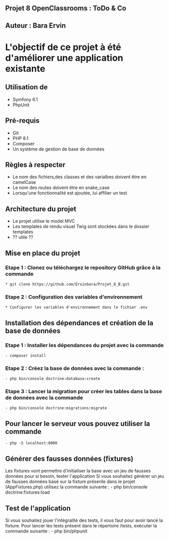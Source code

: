 ## Projet 8 OpenClassrooms : ToDo & Co

## Auteur : Bara Ervin

# L'objectif de ce projet à été d'améliorer une application existante

## Utilisation de 
* Symfony 6.1
* PhpUnit
## Pré-requis 
* Git
* PHP 8.1
* Composer
* Un système de gestion de base de données

## Règles à respecter
* Le nom des fichiers,des classes et des varialbes doivent être en camelCase
* Le nom des routes doivent être en snake_case
* Lorsqu'une fonctionnalité est ajoutée, lui affilier un test

## Architecture du projet
* Le projet utilise le model MVC
* Les templates de rendu visuel Twig sont stockées dans le dossier templates
* ?? utile ??

## Mise en place du projet

### Etape 1 : Clonez ou téléchargez le repository GitHub grâce à la commande
    * git clone https://github.com/Ervinbara/Projet_8_B.git

### Etape 2 : Configuration des variables d'environnement
    * Configurer les variables d'environnement dans le fichier .env

## Installation des dépendances et création de la base de données

### Etape 1 : Installer les dépendances du projet avec la commande
    - composer install
### Etape 2 : Créez la base de données avec la commande :
    - php bin/console doctrine:database:create
### Etape 3 : Lancer la migration pour créer les tables dans la base de données avec la commande
    - php bin/console doctrine:migrations:migrate

## Pour lancer le serveur vous pouvez utiliser la commande
    - php -S localhost:8000

## Générer des fausses données (fixtures)

Les fixtures vont permettre d'initialiser la base avec un jeu de fausses données pour si besoin, tester l'application
Si vous souhaitez générer un jeu de fausses données basé sur la fixture présente dans le projet (AppFixtures.php) utilisez la commande suivante :
    - php bin/console doctrine:fixtures:load

## Test de l'application

Si vous souhaitez jouer l'intégralité des tests, il vous faut pour avoir lancé la fixture. 
Pour lancer les tests présent dans le répertoire /tests, exécuter la commande suivante : 
    - php bin/phpunit